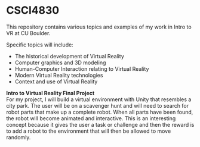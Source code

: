 # CSCI4830 
This repository contains various topics and examples of my work in Intro to VR at CU Boulder.

Specific topics will include:
* The historical development of Virtual Reality
* Computer graphics and 3D modeling
* Human-Computer Interaction relating to Virtual Reality
* Modern Virtual Reality technologies
* Context and use of Virtual Reality


<b>Intro to Virtual Reality Final Project</b>  
For my project, I will build a virtual environment with Unity that resembles a city park. The user will be on a scavenger hunt and will need to search for robot parts that make up a complete robot. When all parts have been found, the robot will become animated and interactive. This is an interesting concept because it gives the user a task or challenge and then the reward is to add a robot to the environment that will then be allowed to move randomly.
